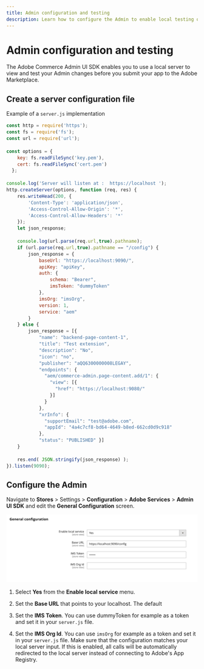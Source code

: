 ```yaml
---
title: Admin configuration and testing
description: Learn how to configure the Admin to enable local testing of your Admin customizations.
---
```


# Admin configuration and testing

The Adobe Commerce Admin UI SDK enables you to use a local server to view and test your Admin changes before you submit your app to the Adobe Marketplace.

## Create a server configuration file

Example of a `server.js` implementation

```js
const http = require('https');
const fs = require('fs');
const url = require('url');

const options = {
    key: fs.readFileSync('key.pem'),
    cert: fs.readFileSync('cert.pem')
  };
 
console.log('Server will listen at :  https://localhost ');
http.createServer(options, function (req, res) {
    res.writeHead(200, {
        'Content-Type': 'application/json',
        'Access-Control-Allow-Origin': '*',
        'Access-Control-Allow-Headers': '*'
    });
    let json_response;
    
    console.log(url.parse(req.url,true).pathname);
    if (url.parse(req.url,true).pathname == "/config") {
        json_response = {
            baseUrl: "https://localhost:9090/",
            apiKey: "apiKey",
            auth: {
                schema: "Bearer",
                imsToken: "dummyToken"
            },
            imsOrg: "imsOrg",
            version: 1,
            service: "aem"
        }
    } else {
        json_response = [{
            "name": "backend-page-content-1",
            "title": "Test extension",
            "description": "No",
            "icon": "no",
            "publisher": "aQQ6300000008LEGAY",
            "endpoints": {
              "aem/commerce-admin.page-content.add/1": {
                "view": [{
                  "href": "https://localhost:9080/"
                }]
              }
            },
            "xrInfo": {
              "supportEmail": "test@adobe.com",
              "appId": "4a4c7cf8-bd64-4649-b8ed-662cd0d9c918"
            },
            "status": "PUBLISHED" }]
    }
 
    res.end( JSON.stringify(json_response) );
}).listen(9090);
```

## Configure the Admin

Navigate to **Stores** > Settings > **Configuration** > **Adobe Services** > **Admin UI SDK** and edit the **General Configuration** screen.

![Local server configuration](../_images/sdk-general-configuration.png)

1. Select **Yes** from the **Enable local service** menu.

1. Set the **Base URL** that points to your localhost. The default

1. Set the **IMS Token**. You can use dummyToken for example as a token and set it in your `server.js` file.

1. Set the **IMS Org Id**. You can use `imsOrg` for example as a token and set it in your `server.js` file.
Make sure that the configuration matches your local server input. If this is enabled, all calls will be automatically redirected to the local server instead of connecting to Adobe's App Registry.

